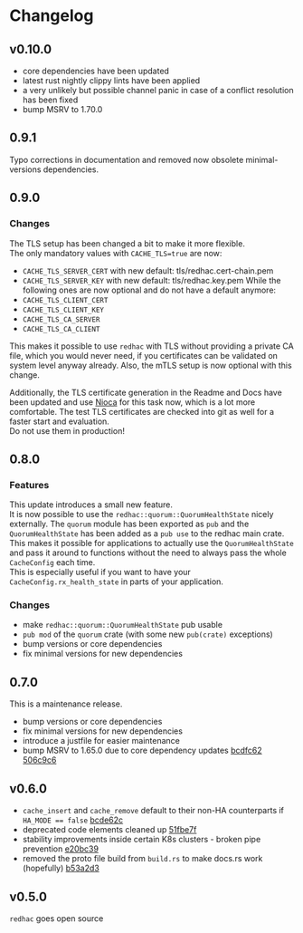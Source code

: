 # Changelog

## v0.10.0

- core dependencies have been updated
- latest rust nightly clippy lints have been applied
- a very unlikely but possible channel panic in case of a conflict resolution has been fixed
- bump MSRV to 1.70.0

## 0.9.1

Typo corrections in documentation and removed now obsolete minimal-versions dependencies.

## 0.9.0

### Changes

The TLS setup has been changed a bit to make it more flexible.  
The only mandatory values with `CACHE_TLS=true` are now:
- `CACHE_TLS_SERVER_CERT` with new default: tls/redhac.cert-chain.pem
- `CACHE_TLS_SERVER_KEY` with new default: tls/redhac.key.pem
While the following ones are now optional and do not have a default anymore:
- `CACHE_TLS_CLIENT_CERT`
- `CACHE_TLS_CLIENT_KEY`
- `CACHE_TLS_CA_SERVER`
- `CACHE_TLS_CA_CLIENT`

This makes it possible to use `redhac` with TLS without providing a private CA file, which you
would never need, if you certificates can be validated on system level anyway already. Also, the
mTLS setup is now optional with this change.

Additionally, the TLS certificate generation in the Readme and Docs have been updated and use
[Nioca](https://github.com/sebadob/nioca) for this task now, which is a lot more comfortable.
The test TLS certificates are checked into git as well for a faster start and evaluation.  
Do not use them in production!

## 0.8.0

### Features

This update introduces a small new feature.  
It is now possible to use the `redhac::quorum::QuorumHealthState` nicely externally.
The `quorum` module has been exported as `pub` and the `QuorumHealthState` has been added as
a `pub use` to the redhac main crate. This makes it possible for applications to actually use
the `QuorumHealthState` and pass it around to functions without the need to always pass the
whole `CacheConfig` each time.  
This is especially useful if you want to have your `CacheConfig.rx_health_state` in parts of
your application.

### Changes

- make `redhac::quorum::QuorumHealthState` pub usable
- `pub mod` of the `quorum` crate (with some new `pub(crate)` exceptions)
- bump versions or core dependencies
- fix minimal versions for new dependencies

## 0.7.0

This is a maintenance release.

- bump versions or core dependencies
- fix minimal versions for new dependencies
- introduce a justfile for easier maintenance
- bump MSRV to 1.65.0 due to core dependency updates
[bcdfc62](https://github.com/sebadob/redhac/commit/bcdfc62665320a9ad3f832d0c28f0175d6e447c2)
[506c9c6](https://github.com/sebadob/redhac/commit/506c9c6c2c2fb3cbb1253cabd6bf4cdf9b01f4b0)

## v0.6.0

- `cache_insert` and `cache_remove` default to their non-HA counterparts if `HA_MODE == false`
[bcde62c](https://github.com/sebadob/redhac/commit/bcde62cbea233a68c86b21cd7300c150b2690bbf)
- deprecated code elements cleaned up
[51fbe7f](https://github.com/sebadob/redhac/commit/51fbe7fe72598432c978ee24587a7a65e10f1c46)
- stability improvements inside certain K8s clusters - broken pipe prevention
[e20bc39](https://github.com/sebadob/redhac/commit/e20bc39b925bb7738a0025a733e554efa1b4a546)
- removed the proto file build from `build.rs` to make docs.rs work (hopefully)
[b53a2d3](https://github.com/sebadob/redhac/commit/b53a2d38f99f08bb9649035195228dc46be9cc7f)

## v0.5.0

`redhac` goes open source
